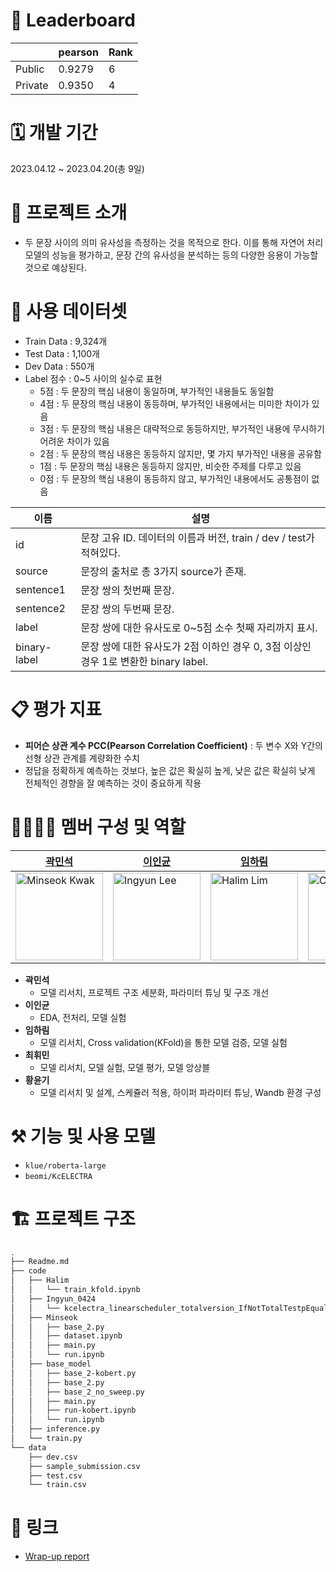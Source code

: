 # 👑 Leaderboard

|  | pearson | Rank |
| --- | --- | --- |
| Public | 0.9279 | 6 |
| Private | 0.9350 | 4 |

# 🗓️ 개발 기간

2023.04.12 ~ 2023.04.20(총 9일)

# 📄 프로젝트 소개

- 두 문장 사이의 의미 유사성을 측정하는 것을 목적으로 한다. 이를 통해 자연어 처리 모델의 성능을 평가하고, 문장 간의 유사성을 분석하는 등의 다양한 응용이 가능할 것으로 예상된다.

# 💽 사용 데이터셋

- Train Data : 9,324개
- Test Data : 1,100개
- Dev Data : 550개
- Label 점수 : 0~5 사이의 실수로 표현
    - 5점 : 두 문장의 핵심 내용이 동일하며, 부가적인 내용들도 동일함
    - 4점 : 두 문장의 핵심 내용이 동등하며, 부가적인 내용에서는 미미한 차이가 있음
    - 3점 : 두 문장의 핵심 내용은 대략적으로 동등하지만, 부가적인 내용에 무시하기 어려운 차이가 있음
    - 2점 : 두 문장의 핵심 내용은 동등하지 않지만, 몇 가지 부가적인 내용을 공유함
    - 1점 : 두 문장의 핵심 내용은 동등하지 않지만, 비슷한 주제를 다루고 있음
    - 0점 : 두 문장의 핵심 내용이 동등하지 않고, 부가적인 내용에서도 공통점이 없음

| 이름 | 설명 |
| --- | --- |
| id | 문장 고유 ID. 데이터의 이름과 버전, train / dev / test가 적혀있다. |
| source | 문장의 출처로 총 3가지 source가 존재. |
| sentence1 | 문장 쌍의 첫번째 문장. |
| sentence2 | 문장 쌍의 두번째 문장. |
| label | 문장 쌍에 대한 유사도로 0~5점 소수 첫째 자리까지 표시. |
| binary-label | 문장 쌍에 대한 유사도가 2점 이하인 경우 0, 3점 이상인 경우 1로 변환한 binary label. |

# 📋 평가 지표

- **피어슨 상관 계수 PCC(Pearson Correlation Coefficient)** : 두 변수 X와 Y간의 선형 상관 관계를 계량화한 수치
- 정답을 정확하게 예측하는 것보다, 높은 값은 확실히 높게, 낮은 값은 확실히 낮게 전체적인 경향을 잘 예측하는 것이 중요하게 작용

# 👨‍👨‍👧‍👧 멤버 구성 및 역할

| [곽민석](https://github.com/kms7530) | [이인균](https://github.com/lig96) | [임하림](https://github.com/halimx2) | [최휘민](https://github.com/ChoiHwimin) | [황윤기](https://github.com/dbsrlskfdk) |
| --- | --- | --- | --- | --- |
| <img src="https://avatars.githubusercontent.com/u/6489395" width="140px" height="140px" title="Minseok Kwak" /> | <img src="https://avatars.githubusercontent.com/u/126560547" width="140px" height="140px" title="Ingyun Lee" /> | <img src="https://ca.slack-edge.com/T03KVA8PQDC-U04RK3E8L3D-ebbce77c3928-512" width="140px" height="140px" title="Halim Lim" /> | <img src="https://avatars.githubusercontent.com/u/102031218?v=4" width="140px" height="140px" title="ChoiHwimin" /> | <img src="https://avatars.githubusercontent.com/u/4418651?v=4" width="140px" height="140px" title="yungi" /> |
- **곽민석**
    - 모델 리서치, 프로젝트 구조 세분화, 파라미터 튜닝 및 구조 개선
- **이인균**
    - EDA, 전처리, 모델 실험
- **임하림**
    - 모델 리서치, Cross validation(KFold)을 통한 모델 검증, 모델 실험
- **최휘민**
    - 모델 리서치, 모델 실험, 모델 평가, 모델 앙상블
- **황윤기**
    - 모델 리서치 및 설계, 스케쥴러 적용, 하이퍼 파라미터 튜닝, Wandb 환경 구성

# ⚒️ 기능 및 사용 모델

- `klue/roberta-large`
- `beomi/KcELECTRA`

# 🏗️ 프로젝트 구조

```bash
.
├── Readme.md
├── code
│   ├── Halim
│   │   └── train_kfold.ipynb
│   ├── Ingyun_0424
│   │   └── kcelectra_linearscheduler_totalversion_IfNotTotalTestpEqualZeroDot93.py
│   ├── Minseok
│   │   ├── base_2.py
│   │   ├── dataset.ipynb
│   │   ├── main.py
│   │   └── run.ipynb
│   ├── base_model
│   │   ├── base_2-kobert.py
│   │   ├── base_2.py
│   │   ├── base_2_no_sweep.py
│   │   ├── main.py
│   │   ├── run-kobert.ipynb
│   │   └── run.ipynb
│   ├── inference.py
│   └── train.py
└── data
    ├── dev.csv
    ├── sample_submission.csv
    ├── test.csv
    └── train.csv
```

# 🔗 링크

- [Wrap-up report](/assets/docs/NLP_04_Wrap-Up_Report_STS.pdf)
